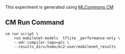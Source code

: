 This experiment is generated using [MLCommons CM](https://github.com/mlcommons/ck)
## CM Run Command
```
cm run script \
	run mobilenet-models _tflite _performance-only \
	--adr.compiler.tags=gcc \
	--results_dir=/home/ec2-user/mobilenet_results
```